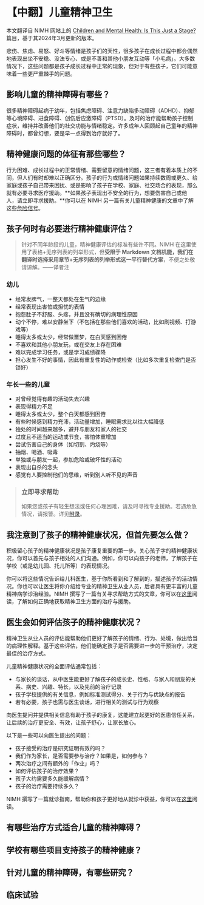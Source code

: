 # 【中翻】儿童精神卫生

本文翻译自 NIMH 网站上的 [Children and Mental Health: Is This Just a Stage?](https://www.nimh.nih.gov/health/publications/children-and-mental-health) 篇目，基于其2024年3月更新的版本。

悲伤、焦虑、易怒、好斗等情绪是孩子们的天性，很多孩子在成长过程中都会偶然地表现出坐不安稳、没法专心、或是不善和其他小朋友互动等「小毛病」。大多数情况下，这些问题都是孩子成长过程中正常的现象，但对于有些孩子，它们可能意味着一些更严重棘手的问题。

## 影响儿童的精神障碍有哪些？

很多精神障碍起病于幼年，包括焦虑障碍、注意力缺陷多动障碍（ADHD）、抑郁等心境障碍、进食障碍、创伤后应激障碍（PTSD）。及时的治疗能帮助孩子控制症状，维持并改善他们的社交功能与情绪稳定。许多成年人回顾起自己童年的精神障碍时，都曾幻想，要是早一点得到治疗就好了。

## 精神健康问题的体征有那些哪些？

行为困难、成长过程中的正常情绪、需要留意的情绪问题，这三者有着本质上的不同，但人们有时却难以正确区分。孩子的行为或情绪问题如果持续数周或更久、给家庭或孩子自己带来困扰、或是影响了孩子在学校、家庭、社交场合的表现，那么就有必要寻求医疗援助。**如果孩子表现出不安全的行为，想要伤害自己或他人，请立即寻求援助。**你可以在 NIMH 另一篇有关儿童精神健康的文章中了解这些[危险信号](https://www.nimh.nih.gov/health/topics/child-and-adolescent-mental-health)。

## 孩子何时有必要进行精神健康评估？

> 针对不同年龄段的儿童，精神健康评估的标准有些许不同。NIMH 在这里使用了表格+无序列表的列举形式，但**受限于 Markdown 文档机能，我们在翻译时选择采用章节+无序列表的列举形式这一平行替代方案**，不便之处敬请谅解。——译者注

### 幼儿

- 经常发脾气，一整天都处在生气的边缘
- 经常表现出害怕或担忧的表情
- 抱怨肚子不舒服、头疼，并且没有确切的病理性原因
- 动个不停，难以安静坐下（不包括在那些他们喜欢的活动，比如刷视频、打游戏等）
- 睡得太多或太少，经常做噩梦，在白天感到困倦
- 不喜欢和其他小朋友玩，或在交友上存在困难
- 难以完成学习任务，或是学习成绩骤降
- 担心发生不好的事情，因此有重复性的动作或检查（比如多次重复检查门是否锁好）

### 年长一些的儿童

- 对曾经觉得有趣的活动失去兴趣
- 表现得精力不足
- 睡得太多或太少，整个白天都感到困倦
- 有些时候感到精力充沛，活动量增加，睡眠需求比以往大幅降低
- 独处的时间越来越多，避开与朋友和家人的社交
- 过度且不适当的运动或节食，害怕体重增加
- 尝试伤害自己的身体（如切割、灼烧等）
- 抽烟、喝酒、吸毒
- 单独或与朋友一起，参加危险或破坏性的活动
- 表现出自杀的念头
- 感觉有人要控制他们的思维，听到别人听不见的声音

> ### 立即寻求帮助
>
> 如果您或孩子有轻生想法或任何心理困难，请及时寻找专业援助。若遇危急情况，请报警。详见[附录](../appendix.md#危机干预与报警)。

## 我注意到了孩子的精神健康状况，但首先要怎么做？

积极留心孩子的精神健康状况是孩子康复重要的第一步。关心孩子字的精神健康状况，你可以首先与孩子相处的人们沟通。例如，你可以向孩子的老师，了解孩子在学校（或是幼儿园、托儿所等）的表现情况。

你可以将这些情况告诉给儿科医生，基于你所看到和了解到的，描述孩子的活动情况。你也可以让医生将你介绍给专业的精神卫生从业人员，后者具有更丰富的儿童精神病学诊治经验。NIMH 撰写了一篇有关寻求帮助方式的文章，你可以在[这里](https://www.nimh.nih.gov/health/find-help)阅读，了解如何正确地获取精神卫生方面的治疗与援助。

## 医生会如何评估孩子的精神健康状况？

精神卫生从业人员的评估能帮助他们更好了解孩子的情绪、行为、处境，做出恰当的病理性解释。基于这些评估，他们能确定孩子是否需要进一步的干预治疗，决定最佳的治疗方式。

儿童精神健康状况的全面评估通常包括：

- 与家长的谈话，从中医生能更好了解孩子的成长史、性格、与家人和朋友的关系、病史、兴趣、特长，以及先前的治疗记录
- 孩子学校提供的有关信息，例如标准测试得分、关于行为与优缺点的报告
- 若有必要，孩子也需与医生谈话，进行相关的测试与行为观察

向医生提问并提供相关信息有助于孩子的康复，这能建立起更好的医患信任关系，让后续的治疗更安全、有效，让孩子舒心，让家长放心。

以下是一些可以向医生提出的问题：

- 孩子接受的治疗是研究证明有效的吗？
- 我们作为家长，是否需要参与治疗？如果是，如何参与？
- 两次治疗之间有额外的「作业」吗？
- 如何评估孩子的治疗效果？
- 孩子大约需要多久能缓解病情？
- 孩子的治疗需要持续多久？

NIMH 撰写了一篇就诊指南，帮助你和孩子更好地从就诊中获益，你可以在[这里](https://www.nimh.nih.gov/health/publications/tips-for-talking-with-your-health-care-provider)阅读。

## 有哪些治疗方式适合儿童的精神障碍？

## 学校有哪些项目支持孩子的精神健康？

## 针对儿童的精神障碍，有哪些研究？

## 临床试验
